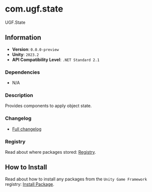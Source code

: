 # com.ugf.state

UGF.State

## Information

- **Version**: `0.0.0-preview`
- **Unity**: `2023.2`
- **API Compatibility Level**: `.NET Standard 2.1`

### Dependencies

- N/A


### Description

Provides components to apply object state.

### Changelog

- [Full changelog](changelog.md)

### Registry

Read about where packages stored: [Registry](https://github.com/unity-game-framework/organization/blob/main/docs/registry.md).

## How to Install

Read about how to install any packages from the `Unity Game Framework` registry: [Install Package](https://github.com/unity-game-framework/organization/blob/main/docs/install-packages.md).
